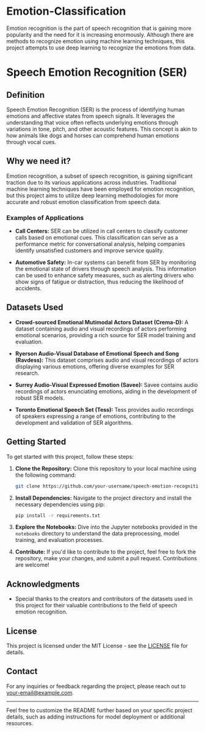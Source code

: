 # Emotion-Classification
Emotion recognition is the part of speech recognition that is gaining more popularity and the need for it is increasing enormously. Although there are methods to recognize emotion using machine learning techniques, this project attempts to use deep learning to recognize the emotions from data.
# Speech Emotion Recognition (SER)

## Definition

Speech Emotion Recognition (SER) is the process of identifying human emotions and affective states from speech signals. It leverages the understanding that voice often reflects underlying emotions through variations in tone, pitch, and other acoustic features. This concept is akin to how animals like dogs and horses can comprehend human emotions through vocal cues.

## Why we need it?

Emotion recognition, a subset of speech recognition, is gaining significant traction due to its various applications across industries. Traditional machine learning techniques have been employed for emotion recognition, but this project aims to utilize deep learning methodologies for more accurate and robust emotion classification from speech data.

### Examples of Applications

- **Call Centers:** SER can be utilized in call centers to classify customer calls based on emotional cues. This classification can serve as a performance metric for conversational analysis, helping companies identify unsatisfied customers and improve service quality.
  
- **Automotive Safety:** In-car systems can benefit from SER by monitoring the emotional state of drivers through speech analysis. This information can be used to enhance safety measures, such as alerting drivers who show signs of fatigue or distraction, thus reducing the likelihood of accidents.

## Datasets Used

- **Crowd-sourced Emotional Mutimodal Actors Dataset (Crema-D):** A dataset containing audio and visual recordings of actors performing emotional scenarios, providing a rich source for SER model training and evaluation.
  
- **Ryerson Audio-Visual Database of Emotional Speech and Song (Ravdess):** This dataset comprises audio and visual recordings of actors displaying various emotions, offering diverse examples for SER research.
  
- **Surrey Audio-Visual Expressed Emotion (Savee):** Savee contains audio recordings of actors enunciating emotions, aiding in the development of robust SER models.
  
- **Toronto Emotional Speech Set (Tess):** Tess provides audio recordings of speakers expressing a range of emotions, contributing to the development and validation of SER algorithms.

## Getting Started

To get started with this project, follow these steps:

1. **Clone the Repository:** Clone this repository to your local machine using the following command:

   ```bash
   git clone https://github.com/your-username/speech-emotion-recognition.git
   ```

2. **Install Dependencies:** Navigate to the project directory and install the necessary dependencies using pip:

   ```bash
   pip install -r requirements.txt
   ```

3. **Explore the Notebooks:** Dive into the Jupyter notebooks provided in the `notebooks` directory to understand the data preprocessing, model training, and evaluation processes.

4. **Contribute:** If you'd like to contribute to the project, feel free to fork the repository, make your changes, and submit a pull request. Contributions are welcome!

## Acknowledgments

- Special thanks to the creators and contributors of the datasets used in this project for their valuable contributions to the field of speech emotion recognition.

## License

This project is licensed under the MIT License - see the [LICENSE](LICENSE) file for details.

## Contact

For any inquiries or feedback regarding the project, please reach out to [your-email@example.com](mailto:your-email@example.com).

---

Feel free to customize the README further based on your specific project details, such as adding instructions for model deployment or additional resources.
